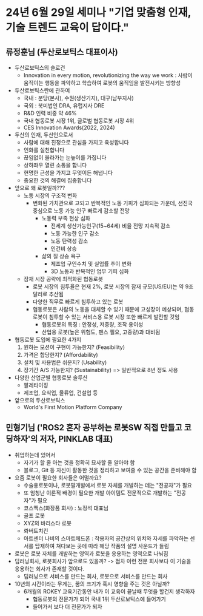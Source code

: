 # 24년 6월 29일 세미나 "기업 맞춤형 인재, 기술 트렌드 교육이 답이다."

## 류정훈님 (두산로보틱스 대표이사)
- 두산로보틱스의 슬로건
    - Innovation in every motion, revolutionizing the way we work : 사람이 움직이는 행동을 파악하고 학습하여 로봇의 움직임을 발전시키는 방향성
- 두산로보틱스란에 관하여
    - 국내 : 분당(본사), 수원(생산기지), 대구(남부지사)
    - 국외 : 북미법인 DRA, 유럽지사 DRE
    - R&D 인력 비중 약 46%
    - 국내 협동로봇 시장 1위, 글로벌 협동로봇 시장 4위
    - CES Innovation Awards(2022, 2024)
- 두산의 인재, 두산인으로서
    - 사람에 대해 진정으로 관심을 가지고 육성합니다
    - 인화를 실천합니다
    - 끊임없이 올라가는 눈높이를 가집니다
    - 상하좌우 열린 소통을 합니다
    - 현명한 근성을 가지고 무엇이든 해냅니다
    - 중요한 것의 해결에 집중합니다
- 앞으로 왜 로봇일까???
    - 노동 시장의 구조적 변화
        - 변화된 가치관으로 고되고 반복적인 노동 기피가 심화되는 가운데, 선진국 중심으로 노동 가능 인구 빠르게 감소할 전망
            - 노동력 부족 현상 심화
                - 전세계 생산가능인구(15~64세) 비율 전망 지속적 감소
                - 노동 가능한 인구 감소
                - 노동 탄력성 감소
                - 인건비 상승
            - 삶의 질 상승 욕구
                - 제조업 구인수치 및 실업률 추이 변화
                - 3D 노동과 반복적인 업무 기피 심화
    - 잠재 시장 공략에 최적화된 협동로봇
        - 로봇 시장의 침투율은 현재 2%, 로봇 시장의 잠재 규모(US/EU)는 약 9조 달러로 추산됨
        - 다양한 직무로 빠르게 침투하고 있는 로봇
        - 협동로봇은 사람의 노동을 대체할 수 있기 때문에 고성장이 예상되며, 협동로봇이 침투할 수 있는 서비스용 로봇 시장 또한 빠르게 발전할 것임
            - 협동로봇의 특징 : 안정성, 저중량, 조작 용이성
            - 산업용 로봇(높은 위험도, 펜스 필요, 고중량)과 대비됨
- 협동로봇 도입에 필요한 4가지
    1. 원하는 모션이 구현이 가능한지? (Feasibility)
    2. 가격은 합당한지? (Affordability)
    3. 설치 및 사용법은 쉬운지? (Usability)
    4. 장기간 A/S 가능한지? (Sustainability) => 일반적으로 8년 정도 사용
- 다양한 산업군별 협동로봇 솔루션
    - 팔레타이징
    - 제조업, 요식업, 물류업, 건설업 등
- 앞으로의 두산로보틱스
    - World's First Motion Platform Company


## 민형기님 ('ROS2 혼자 공부하는 로봇SW 직접 만들고 코딩하자'의 저자, PINKLAB 대표)
- 취업하는데 있어서
    - 자기가 할 줄 아는 것을 정확히 묘사할 줄 알아야 함
    - 블로그, Git 등 자신이 활동한 것을 정리하고 보여줄 수 있는 공간을 준비해야 함
- 요즘 로봇이 필요한 회사들은 어떨까요?
    - 수술용로봇이나, 로봇팔개발에서 로봇 자체를 개발하는 데는 "전공자"가 필요
    - 또 엄청난 이론적 배경이 필요한 개발 아이템도 전문적으로 개발하는 "전공자"가 필요
    - 코스맥스(화장품 회사) : 노정석 대표님
    - 골프 로봇
    - XYZ의 바리스타 로봇
    - 롸버트치킨
    - 아트센터 나비의 스마트헤드폰 : 착용자의 공간상의 위치와 자세를 파악하는 센서를 탑재하여 쳐다보는 곳에 따라 해당 작품의 설명 사운드가 들림
- 로봇은 로봇 자체를 개발하는 영역과 로봇을 응용하는 영역으로 나눠짐
- 딥러닝회사, 로봇회사가 앞으로도 있을까? -> 점차 이런 전문 회사보다 이 기술을 응용하는 회사가 존재할 것이다.
    - 딥러닝으로 서비스를 만드는 회사, 로봇으로 서비스를 만드는 회사
- 10년의 시간이라는 무게는, 꿈의 크기가 혹시 영향을 주는 것은 아닐까?
    - 6개월의 ROKEY 교육기간동안 내가 이 교육이 끝날때 무엇을 할건지 생각하자
        - 협동로봇의 전문가가 되어 국내 1위 두산로보틱스에 들어가기
        - 들어가서 보다 더 전문가가 되자

